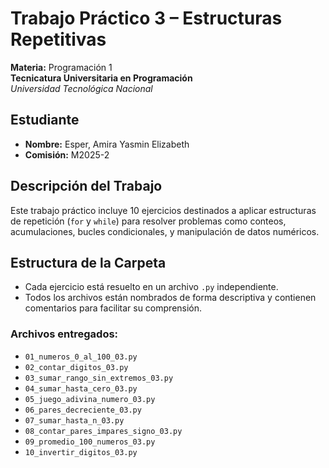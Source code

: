 # Trabajo Práctico 3 – Estructuras Repetitivas

**Materia:** Programación 1  
**Tecnicatura Universitaria en Programación**  
*Universidad Tecnológica Nacional*

## Estudiante
- **Nombre:** Esper, Amira Yasmin Elizabeth  
- **Comisión:** M2025-2

## Descripción del Trabajo
Este trabajo práctico incluye 10 ejercicios destinados a aplicar estructuras de repetición (`for` y `while`) para resolver problemas como conteos, acumulaciones, bucles condicionales, y manipulación de datos numéricos.

## Estructura de la Carpeta
- Cada ejercicio está resuelto en un archivo `.py` independiente.  
- Todos los archivos están nombrados de forma descriptiva y contienen comentarios para facilitar su comprensión.

### Archivos entregados:
- `01_numeros_0_al_100_03.py`  
- `02_contar_digitos_03.py`  
- `03_sumar_rango_sin_extremos_03.py`  
- `04_sumar_hasta_cero_03.py`  
- `05_juego_adivina_numero_03.py`  
- `06_pares_decreciente_03.py`  
- `07_sumar_hasta_n_03.py`  
- `08_contar_pares_impares_signo_03.py`  
- `09_promedio_100_numeros_03.py`  
- `10_invertir_digitos_03.py`



